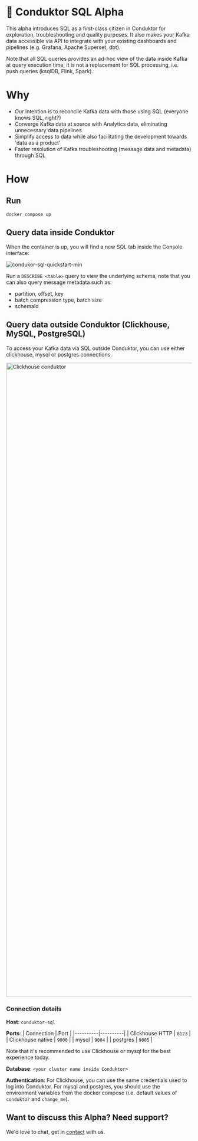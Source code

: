 # 🚀 Conduktor SQL Alpha 

This alpha introduces SQL as a first-class citizen in Conduktor for exploration, troubleshooting and quality purposes. It also makes your Kafka data accessible via API to integrate with your existing dashboards and pipelines (e.g. Grafana, Apache Superset, dbt). 

Note that all SQL queries provides an ad-hoc view of the data inside Kafka at query execution time, it is not a replacement for SQL processing, i.e. push queries (ksqlDB, Flink, Spark).

# Why 

 - Our intention is to reconcile Kafka data with those using SQL (everyone knows SQL, right?)
 - Converge Kafka data at source with Analytics data, eliminating unnecessary data pipelines
 - Simplify access to data while also facilitating the development towards 'data as a product'
 - Faster resolution of Kafka troubleshooting (message data and metadata) through SQL 

# How

## Run
```
docker compose up
```

## Query data inside Conduktor

When the container is up, you will find a new SQL tab inside the Console interface:

![condukor-sql-quickstart-min](https://github.com/conduktor/kafka-security-manager/assets/2573301/c33d643a-b964-430e-804c-a921cfd819b7)

Run a `DESCRIBE <table>` query to view the underlying schema, note that you can also query message metadata such as:
 - partition, offset, key
 - batch compression type, batch size
 - schemaId


## Query data outside Conduktor (Clickhouse, MySQL, PostgreSQL)

To access your Kafka data via SQL outside Conduktor, you can use either clickhouse, mysql or postgres connections.

<img width="1719" alt="Clickhouse conduktor" src="https://github.com/conduktor/kafka-security-manager/assets/2573301/a0fce8a9-01f7-4cc7-b30e-c72be3568032">

### Connection details

**Host**: `conduktor-sql`

**Ports**:
| Connection | Port |
|----------|----------|
| Clickhouse HTTP    | `8123`    |
| Clickhouse native    | `9000`    |
| mysql    | `9004`    |
| postgres    | `9005`    |

Note that it's recommended to use Clickhouse or mysql for the best experience today. 

**Database**: `<your cluster name inside Conduktor>`

**Authentication**: For Clickhouse, you can use the same credentials used to log into Conduktor. For mysql and postgres, you should use the environment variables from the docker compose (i.e. default values of `conduktor` and `change_me`). 

## Want to discuss this Alpha? Need support?

We'd love to chat, get in [contact](https://www.conduktor.io/contact/demo/) with us.








